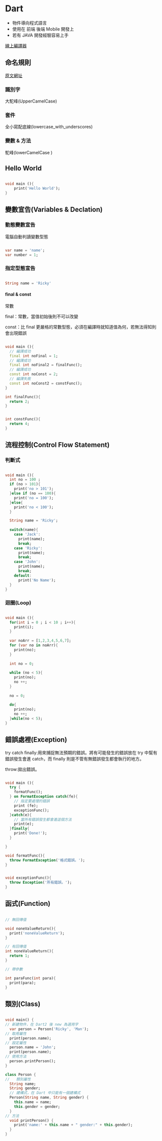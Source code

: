 # Dart

* 物件導向程式語言
* 使用在 前端 後端 Mobile 開發上
* 若有 JAVA 開發經驗容易上手

[線上編譯器](https://dartpad.dartlang.org/)

## 命名規則

[原文網址](https://www.dartlang.org/guides/language/effective-dart/style)

### 識別字

大駝峰(UpperCamelCase)

### 套件

全小寫配底線(lowercase_with_underscores)

### 變數 & 方法 

駝峰(lowerCamelCase )

## Hello World

```dart

void main (){
    print('Hello World');
}

```

## 變數宣告(Variables & Declation)

### 動態變數宣告

電腦自動判讀變數型態

```dart

var name = 'name';
var number = 1;

```

### 指定型態宣告

```Dart

String name = 'Ricky'

```

#### final & const

常數

final：常數，當值初始後則不可以改變

const：比 final 更嚴格的常數型態，必須在編譯時就知道值為何，若無法得知則會出現錯誤

```Dart

void main (){
  // 編譯成功
  final int noFinal = 1;
  // 編譯成功
  final int noFinal2 = finalFunc();
  // 編譯成功
  const int noConst = 2;
  // 編譯失敗
  const int noConst2 = constFunc();
}

int finalFunc(){
  return 2;
}


int constFunc(){
  return 4;
}


```

## 流程控制(Control Flow Statement)

### 判斷式

```Dart

void main (){
  int no = 100 ;
  if (no > 101){
    print('no > 101');
  }else if (no == 100){
    print('no = 100');
  }else{
    print('no < 100');
  }

  String name = 'Ricky';
  
  switch(name){
    case 'Jack':
      print(name);
      break;
    case 'Ricky':
      print(name);
      break;
    case 'John':
      print(name);
      break;
    default:
      print('No Name');
  }
}

```

### 迴圈(Loop)

```Dart

void main (){
  for(int i = 0 ; i < 10 ; i++){
    print(i);
  }
  
  var noArr = [1,2,3,4,5,6,7];
  for (var no in noArr){
    print(no);
  }
  
  int no = 0;
  
  while (no < 5){
    print(no);
    no ++;
  }
  
  no = 0;
  
  do{
    print(no);
    no ++;
  }while(no < 5);
}

```

## 錯誤處裡(Exception)

try catch finally:用來捕捉無法預期的錯誤。將有可能發生的錯誤放在 try 中幫有錯誤發生會進 catch，而 finally 則是不管有無錯誤發生都會執行的地方。

throw:拋出錯誤。

```Dart

void main (){
  try {
    formatFunc();
  } on FormatException catch(fe){
    // 指定要處理的錯誤
    print (fe);
    exceptionFunc();
  }catch(e){
    // 當所有錯誤發生都會進這個方法
    print(e);
  }finally{
    print('Done!');
  }

}

void formatFunc(){
  throw FormatException('格式錯誤。');
}


void exceptionFunc(){
  throw Exception('所有錯誤。');
}

```

## 函式(Function)

```Dart

// 無回傳值

void noneValueReturn(){
  print('noneValueReturn');
}

// 有回傳值
int noneValueReturn(){
  return 1;
}

// 帶參數

int paraFunc(int para){
  print(para);
}

```

## 類別(Class)

```Dart

void main() {
// 新建物件，在 Dart2 後 new 為選用字
  var person = Person('Ricky', 'Man');
// 取用屬性
  print(person.name);
// 設定屬性
  person.name = 'John';
  print(person.name);
// 使用方法
  person.printPerson();
}

class Person {
//   類別屬性
  String name;
  String gender;
  // 建構式，在 Dart 中只能有一個建構式
  Person(String name, String gender) {
    this.name = name;
    this.gender = gender;
  }
// 方法
  void printPerson() {
    print('name:' + this.name + " gender:" + this.gender);
  }
}


```